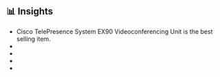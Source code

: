 ## 📊 Insights
- Cisco TelePresence System EX90 Videoconferencing Unit is the best selling item.
-
-
-
-
